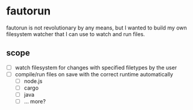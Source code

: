 # fautorun

fautorun is not revolutionary by any means, but I wanted to build my own filesystem watcher that I can use to watch and run files.

## scope

- [ ] watch filesystem for changes with specified filetypes by the user
- [ ] compile/run files on save with the correct runtime automatically
  - [ ] node.js
  - [ ] cargo
  - [ ] java
  - [ ] ... more?
